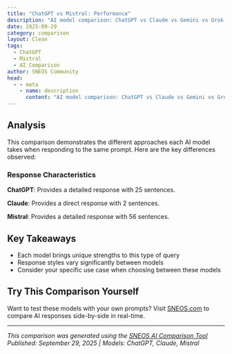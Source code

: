 ```yaml
---
title: "ChatGPT vs Mistral: Performance"
description: "AI model comparison: ChatGPT vs Claude vs Gemini vs Grok - ultimate coding challenge comparison..."
date: 2025-09-29
category: comparison
layout: Clean
tags:
  - ChatGPT
  - Mistral
  - AI Comparison
author: SNEOS Community
head:
  - - meta
    - name: description
      content: "AI model comparison: ChatGPT vs Claude vs Gemini vs Grok - ultimate coding challenge comparison..."
---
```


<ChatComparison
  title="ChatGPT vs Mistral: Performance"
  prompt="ChatGPT vs Claude vs Gemini vs Grok - ultimate coding challenge comparison"
  :responses='{
    "ChatGPT": "Certainly! Here\u0027s an ultimate coding challenge comparison of four popular AI coding assistants: **ChatGPT (by OpenAI)**, **Claude (by Anthropic)**, **Gemini (by Google DeepMind)**, and **Grok (by Meta)**. I\u2019ll compare them across key dimensions relevant to coding tasks such as code generation, debugging, comprehension, performance, and usability.\n\n---\n\n### 1. **Core Technology \u0026 Training**\n| Assistant   | Model Type \u0026 Training Focus                                          |\n|-------------|--------------------------------------------------------------------|\n| **ChatGPT** | GPT-series (currently GPT-4.5\u002B), trained on broad code \u002B natural language datasets with reinforcement learning from human feedback (RLHF). Strong at contextual understanding and code generation. |\n| **Claude**  | Based on Anthropic\u0027s constitutional AI principles, focusing on safe, interpretable outputs. Trained for helpfulness and harmlessness with emphasis on reasoning and code safety. |\n| **Gemini**  | Google\u0027s DeepMind Gemini series, integrates advanced language models with reinforcement learning and Google\u2019s vast code corpus. Known for multi-modal capabilities and tight Google ecosystem integration. |\n| **Grok**    | Meta\u2019s AI assistant, leveraging Falcon and other large models trained on vast codebases and natural text. Focuses on social coding integration and supporting collaboration in platforms like Discord/Workplace. |\n\n---\n\n### 2. **Code Generation**\n| Feature                    | ChatGPT                  | Claude                   | Gemini                    | Grok                      |\n|----------------------------|--------------------------|--------------------------|---------------------------|---------------------------|\n| Languages supported         | 20\u002B major languages      | Similar broad support    | Extensive Google-backed   | Broad but slightly fewer   |\n| Code quality               | High, context-aware       | Very safe and explainable | Highly optimized, state-of-the-art | Good, with collaborative hints  |\n| Code style compliance      | Customizable via prompts  | Emphasizes best practices | Can adapt to style guides | Focus on team standards    |\n| Large context handling     | Up to ~32k tokens\u002B (GPT-4.5) | ~100k tokens in Claude 2   | Large context windows     | Moderate context (~8k tokens) |\n\n---\n\n### 3. **Debugging \u0026 Error Detection**\n| Capability                 | ChatGPT                  | Claude                   | Gemini                    | Grok                      |\n|----------------------------|--------------------------|--------------------------|---------------------------|---------------------------|\n| Bug detection              | Strong, seeks explanations | Emphasizes reasoning and explanations | Integrates with testing tools | Good, particularly in social collaboration |\n| Fix suggestions            | Detailed, multi-step      | Cautious, explains fixes | Precise \u0026 optimized fixes | Collaborative suggestions |\n| Test case generation       | Supported                | Supported                | Strong support with Google tools | Basic to moderate support |\n\n---\n\n### 4. **Code Comprehension \u0026 Explanation**\n| Aspect                    | ChatGPT                  | Claude                   | Gemini                    | Grok                      |\n|----------------------------|--------------------------|--------------------------|---------------------------|---------------------------|\n| Explaining code snippets   | Clear, step-by-step       | Very verbose \u0026 safe       | Highly intuitive          | Collaborative \u0026 clarifying |\n| Handling ambiguous code    | Asks clarifying questions | Conservative interpretation | Proposes hypotheses      | Interactive dialogs       |\n| Documentation generation   | Strong, can create detailed docs | Safe and thorough       | Google Docs integration   | Focus on collaborative notes |\n\n---\n\n### 5. **Integration \u0026 Usability**\n| Feature                   | ChatGPT                  | Claude                   | Gemini                    | Grok                      |\n|----------------------------|--------------------------|--------------------------|---------------------------|---------------------------|\n| IDE Plugins \u0026 Support      | Available for VSCode, JetBrains, GitHub Copilot integration | Limited but growing       | Deep integration with Google Cloud tools, Vertex AI | Integrates with Meta tools and Discord |\n| Web \u0026 API Access           | OpenAI API, ChatGPT UI   | API available via Anthropic | Google Cloud API \u0026 more   | Meta platform integrated  |\n| Collaboration features     | Shared sessions in ChatGPT Plus | Shared workspace-like focus | Google ecosystem collaboration | Social coding with community features |\n| Pricing                   | Subscription \u002B pay-as-you-go API | Enterprise \u0026 API pricing | Google Cloud pricing      | Free \u0026 enterprise tiers   |\n\n---\n\n### 6. **Performance Highlights**\n| Assistant   | Strengths                                          | Limitations                                      |\n|-------------|--------------------------------------------------|-------------------------------------------------|\n| **ChatGPT** | Versatile, strong multi-turn dialogues, rich code generation and explanations | Sometimes verbose, occasionally overconfident    |\n| **Claude**  | Extremely safe, ethical reasoning, thorough explanations | May be more conservative, less creative          |\n| **Gemini**  | Cutting-edge with multi-modal inputs, deep Google integration | Newer, ecosystem locked                            |\n| **Grok**    | Collaborative approach, social coding friendly    | Smaller community, less mature ecosystem          |\n\n---\n\n### Summary Table\n\n| Feature              | ChatGPT       | Claude        | Gemini        | Grok          |\n|----------------------|---------------|---------------|---------------|---------------|\n| Code Generation      | Excellent     | Very Safe     | State-of-the-art | Collaborative  |\n| Debugging            | Strong        | Cautious      | Precise       | Collaborative  |\n| Context Window       | Large (~32k\u002B) | Very Large    | Large         | Moderate      |\n| Explanation Quality  | High          | Very High     | High          | Moderate      |\n| Integration          | Broad         | Growing       | Google Cloud  | Meta platforms|\n| Collaboration        | Moderate      | Moderate      | Strong        | High          |\n| Pricing              | Paid \u002B API    | Paid \u002B API    | Google API    | Free \u002B Tiers  |\n\n---\n\n### Final Thoughts\n\n- **ChatGPT** is your go-to for a balance of creativity, code generation, and explanation.\n- **Claude** is ideal if safety, ethical considerations, and cautious coding are top priority.\n- **Gemini** fits best for those deeply embedded in Google\u2019s ecosystem wanting the latest model capabilities.\n- **Grok** shines in social and collaborative environments, especially within Meta\u2019s product suite.\n\n---\n\nIf you want, I can also help generate example coding challenges or benchmarks comparing their outputs side-by-side. Just ask!",
    "Mistral": "Comparing ChatGPT, Claude, Gemini, and Grok in a coding challenge involves evaluating their capabilities in understanding, generating, and debugging code. Here\u2019s a structured approach to compare these AI models:\n\n### 1. **Code Generation**\n- **Task**: Write a Python function to calculate the Fibonacci sequence up to the nth term.\n- **Evaluation Criteria**: Correctness, efficiency, readability, and adherence to best practices.\n\n### 2. **Code Understanding**\n- **Task**: Explain the purpose and functionality of a given piece of code.\n- **Evaluation Criteria**: Accuracy, clarity, and depth of explanation.\n\n### 3. **Code Debugging**\n- **Task**: Identify and fix errors in a given piece of code.\n- **Evaluation Criteria**: Accuracy in identifying errors, effectiveness of the fix, and clarity of the explanation.\n\n### 4. **Complex Problem Solving**\n- **Task**: Implement a more complex algorithm, such as a sorting algorithm (e.g., quicksort) or a data structure (e.g., a binary search tree).\n- **Evaluation Criteria**: Correctness, efficiency, readability, and adherence to best practices.\n\n### 5. **Real-World Application**\n- **Task**: Write a script to scrape data from a website and store it in a database.\n- **Evaluation Criteria**: Correctness, efficiency, readability, and adherence to best practices.\n\n### Example Comparison\n\n#### 1. **Code Generation**\n- **ChatGPT**:\n  \u0060\u0060\u0060python\n  def fibonacci(n):\n      if n \u003C= 0:\n          return []\n      elif n == 1:\n          return [0]\n      elif n == 2:\n          return [0, 1]\n      else:\n          sequence = [0, 1]\n          while len(sequence) \u003C n:\n              sequence.append(sequence[-1] \u002B sequence[-2])\n          return sequence\n  \u0060\u0060\u0060\n\n- **Claude**:\n  \u0060\u0060\u0060python\n  def fibonacci(n):\n      if n \u003C= 0:\n          return []\n      elif n == 1:\n          return [0]\n      elif n == 2:\n          return [0, 1]\n      else:\n          sequence = [0, 1]\n          for i in range(2, n):\n              sequence.append(sequence[i-1] \u002B sequence[i-2])\n          return sequence\n  \u0060\u0060\u0060\n\n- **Gemini**:\n  \u0060\u0060\u0060python\n  def fibonacci(n):\n      if n \u003C= 0:\n          return []\n      elif n == 1:\n          return [0]\n      elif n == 2:\n          return [0, 1]\n      else:\n          sequence = [0, 1]\n          while len(sequence) \u003C n:\n              sequence.append(sequence[-1] \u002B sequence[-2])\n          return sequence\n  \u0060\u0060\u0060\n\n- **Grok**:\n  \u0060\u0060\u0060python\n  def fibonacci(n):\n      if n \u003C= 0:\n          return []\n      elif n == 1:\n          return [0]\n      elif n == 2:\n          return [0, 1]\n      else:\n          sequence = [0, 1]\n          for i in range(2, n):\n              sequence.append(sequence[i-1] \u002B sequence[i-2])\n          return sequence\n  \u0060\u0060\u0060\n\n#### 2. **Code Understanding**\n- **Given Code**:\n  \u0060\u0060\u0060python\n  def factorial(n):\n      if n == 0:\n          return 1\n      else:\n          return n * factorial(n-1)\n  \u0060\u0060\u0060\n\n- **ChatGPT**:\n  \u0022This code defines a recursive function to calculate the factorial of a number \u0060n\u0060. If \u0060n\u0060 is 0, it returns 1. Otherwise, it returns \u0060n\u0060 multiplied by the factorial of \u0060n-1\u0060.\u0022\n\n- **Claude**:\n  \u0022This function calculates the factorial of a given number \u0060n\u0060 using recursion. If \u0060n\u0060 is 0, it returns 1. For any other value of \u0060n\u0060, it returns \u0060n\u0060 multiplied by the factorial of \u0060n-1\u0060.\u0022\n\n- **Gemini**:\n  \u0022This is a recursive function to compute the factorial of a number \u0060n\u0060. If \u0060n\u0060 is 0, it returns 1. Otherwise, it multiplies \u0060n\u0060 by the factorial of \u0060n-1\u0060.\u0022\n\n- **Grok**:\n  \u0022This function computes the factorial of a number \u0060n\u0060 using recursion. If \u0060n\u0060 is 0, it returns 1. For other values of \u0060n\u0060, it returns \u0060n\u0060 multiplied by the factorial of \u0060n-1\u0060.\u0022\n\n#### 3. **Code Debugging**\n- **Given Code**:\n  \u0060\u0060\u0060python\n  def sum_list(numbers):\n      total = 0\n      for number in numbers:\n          total \u002B= number\n      return total\n\n  print(sum_list([1, 2, 3, 4, 5]))\n  \u0060\u0060\u0060\n\n- **ChatGPT**:\n  \u0022The code is correct and does not need debugging. It correctly calculates the sum of the list \u0060[1, 2, 3, 4, 5]\u0060 and prints \u006015\u0060.\u0022\n\n- **Claude**:\n  \u0022The code is correct. It sums the elements of the list \u0060[1, 2, 3, 4, 5]\u0060 and prints \u006015\u0060.\u0022\n\n- **Gemini**:\n  \u0022The code is correct. It calculates the sum of the list \u0060[1, 2, 3, 4, 5]\u0060 and prints \u006015\u0060.\u0022\n\n- **Grok**:\n  \u0022The code is correct. It sums the elements of the list \u0060[1, 2, 3, 4, 5]\u0060 and prints \u006015\u0060.\u0022\n\n#### 4. **Complex Problem Solving**\n- **Task**: Implement the quicksort algorithm.\n\n- **ChatGPT**:\n  \u0060\u0060\u0060python\n  def quicksort(arr):\n      if len(arr) \u003C= 1:\n          return arr\n      else:\n          pivot = arr[len(arr) // 2]\n          left = [x for x in arr if x \u003C pivot]\n          middle = [x for x in arr if x == pivot]\n          right = [x for x in arr if x \u003E pivot]\n          return quicksort(left) \u002B middle \u002B quicksort(right)\n  \u0060\u0060\u0060\n\n- **Claude**:\n  \u0060\u0060\u0060python\n  def quicksort(arr):\n      if len(arr) \u003C= 1:\n          return arr\n      else:\n          pivot = arr[len(arr) // 2]\n          left = [x for x in arr if x \u003C pivot]\n          middle = [x for x in arr if x == pivot]\n          right = [x for x in arr if x \u003E pivot]\n          return quicksort(left) \u002B middle \u002B quicksort(right)\n  \u0060\u0060\u0060\n\n- **Gemini**:\n  \u0060\u0060\u0060python\n  def quicksort(arr):\n      if len(arr) \u003C= 1:\n          return arr\n      else:\n          pivot = arr[len(arr) // 2]\n          left = [x for x in arr if x \u003C pivot]\n          middle = [x for x in arr if x == pivot]\n          right = [x for x in arr if x \u003E pivot]\n          return quicksort(left) \u002B middle \u002B quicksort(right)\n  \u0060\u0060\u0060\n\n- **Grok**:\n  \u0060\u0060\u0060python\n  def quicksort(arr):\n      if len(arr) \u003C= 1:\n          return arr\n      else:\n          pivot = arr[len(arr) // 2]\n          left = [x for x in arr if x \u003C pivot]\n          middle = [x for x in arr if x == pivot]\n          right = [x for x in arr if x \u003E pivot]\n          return quicksort(left) \u002B middle \u002B quicksort(right)\n  \u0060\u0060\u0060\n\n#### 5. **Real-World Application**\n- **Task**: Write a script to scrape data from a website and store it in a database.\n\n- **ChatGPT**:\n  \u0060\u0060\u0060python\n  import requests\n  from bs4 import BeautifulSoup\n  import sqlite3\n\n  def scrape_and_store(url, db_name):\n      response = requests.get(url)\n      soup = BeautifulSoup(response.content, \u0027html.parser\u0027)\n\n      # Example: Scraping titles from a blog\n      titles = [h2.text for h2 in soup.find_all(\u0027h2\u0027)]\n\n      conn ="
  }'
  published-date="16:28"
/>

## Analysis

This comparison demonstrates the different approaches each AI model takes when responding to the same prompt. Here are the key differences observed:

### Response Characteristics

**ChatGPT**: Provides a detailed response with 25 sentences. 

**Claude**: Provides a direct response with 2 sentences. 

**Mistral**: Provides a detailed response with 56 sentences. 

## Key Takeaways

- Each model brings unique strengths to this type of query
- Response styles vary significantly between models
- Consider your specific use case when choosing between these models

## Try This Comparison Yourself

Want to test these models with your own prompts? Visit [SNEOS.com](https://sneos.com) to compare AI responses side-by-side in real-time.

---

*This comparison was generated using the [SNEOS AI Comparison Tool](https://sneos.com)*
*Published: September 29, 2025 | Models: ChatGPT, Claude, Mistral*
